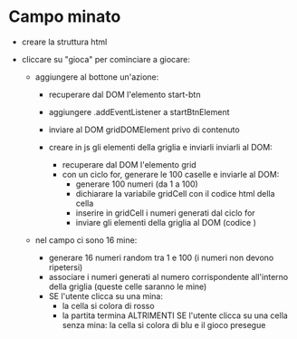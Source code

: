# Campo minato

- creare la struttura html

- cliccare su "gioca" per cominciare a giocare:
    - aggiungere al bottone un'azione:
        - recuperare dal DOM l'elemento start-btn
         - aggiungere .addEventListener a startBtnElement
         - inviare al DOM gridDOMElement privo di contenuto

        - creare in js gli elementi della griglia e inviarli inviarli al DOM:
            - recuperare dal DOM l'elemento grid
             - con un ciclo for, generare le 100 caselle e inviarle al DOM:
                - generare 100 numeri (da 1 a 100)
                - dichiarare la variabile gridCell con il codice html della cella
                - inserire in gridCell i numeri generati dal ciclo for
                - inviare gli elementi della griglia al DOM (codice )

    - nel campo ci sono 16 mine:
        - generare 16 numeri random tra 1 e 100 (i numeri non devono ripetersi)
        - associare i numeri generati al numero corrispondente all'interno della griglia (queste celle saranno le mine)
        - SE l'utente clicca su una mina:
            - la cella si colora di rosso
            - la partita termina
        ALTRIMENTI SE l'utente clicca su una cella senza mina:
            la cella si colora di blu e il gioco presegue
